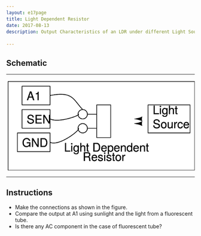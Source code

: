 ```yaml
---
layout: e17page
title: Light Dependent Resistor
date: 2017-08-13
description: Output Characteristics of an LDR under different Light Sources

---
```

## Schematic
___	
![](images/schematics/ldr.png)
___
## Instructions

- Make the connections as shown in the figure.
- Compare the output at A1 using sunlight and the light from a fluorescent tube.
- Is there any AC component in the case of fluorescent tube?
